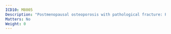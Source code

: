 ```yaml
---
ICD10: M8005
Description: "Postmenopausal osteoporosis with pathological fracture: Pelvic region and thigh"
Matters: No
Weight: 0
---
```

